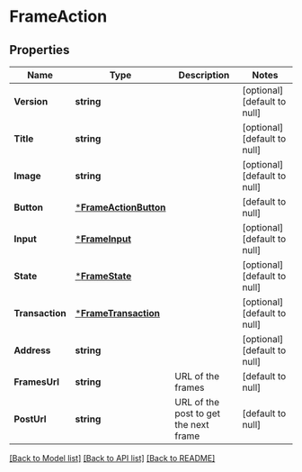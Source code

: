 # FrameAction

## Properties
Name | Type | Description | Notes
------------ | ------------- | ------------- | -------------
**Version** | **string** |  | [optional] [default to null]
**Title** | **string** |  | [optional] [default to null]
**Image** | **string** |  | [optional] [default to null]
**Button** | [***FrameActionButton**](FrameActionButton.md) |  | [default to null]
**Input** | [***FrameInput**](FrameInput.md) |  | [optional] [default to null]
**State** | [***FrameState**](FrameState.md) |  | [optional] [default to null]
**Transaction** | [***FrameTransaction**](FrameTransaction.md) |  | [optional] [default to null]
**Address** | **string** |  | [optional] [default to null]
**FramesUrl** | **string** | URL of the frames | [default to null]
**PostUrl** | **string** | URL of the post to get the next frame | [default to null]

[[Back to Model list]](../README.md#documentation-for-models) [[Back to API list]](../README.md#documentation-for-api-endpoints) [[Back to README]](../README.md)

